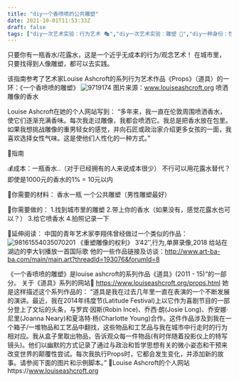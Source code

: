 ```yaml
---
title: "diy一个香喷喷的公共雕塑"
date: 2021-10-01T11:53:33Z
draft: false
tags: ["diy一次艺术实验：行为艺术 🎭","diy一次艺术实验：雕塑 🗿","diy一种身份：性别 🧑‍🦲","diy一个人就可以完成的前卫艺术","diy一个超低成本的艺术作品","diy一种互动：物体的意义","diy一种感觉：香味🌹"]
---
```


只要你有一瓶香水/花露水，这是一个近乎无成本的行为/观念艺术！ 在城市里，只要找得到人像雕塑，都可以去实践。

该指南参考了艺术家Louise Ashcroft的系列行为艺术作品《Props》（道具）的一环：《一个香喷喷的雕塑》
![9719174](https://user-images.githubusercontent.com/91636953/135614493-945160c5-10aa-46cf-a4db-0e154d8b62f9.jpg)
 图片来源：www.louiseashcroft.org 喷洒雕像的香水

Louise Ashcroft在她的个人网站写到：
“多年来，我一直在伦敦周围喷洒香水，使它们逐渐充满香味。每次我走过雕像，我都会喷洒它。我总是把香水放在包里。如果我想挑战雕像的重男轻女的感觉，并向石匠或政治家介绍更多女孩的一面，我喜欢选择女性气味。这是使他们人性化的一种方式。”

📖指南

💰成本：一瓶香水..（对于已经拥有的人来说成本很少） 不行可以用花露水替代？  
即使是1000元的香水的1% = 10元以内


🔧你需要的材料：
香水一瓶
一个公共雕塑（男性雕塑最好）


🔫你需要做的：
1.找到城市里的雕塑
2.带上你的香水（如果没有，感觉花露水也可以？）
3.给它喷香水
4.拍照记录一下

 

👀延伸阅读：
中国的青年艺术家李翔伟曾经做过一个类似的作品：
![98161554035070201](https://user-images.githubusercontent.com/91636953/135615338-a050eb50-a58a-4f5d-b3aa-bbf19fa9bfa6.jpg)
《重塑雕像的权利》
3’42’’,行为,单屏录像,2018
给站在湖边的李大钊播放一首国际歌
他的一些作品链接及访谈：http://www.art-ba-ba.com/main/main.art?threadId=193076&forumId=8

 
《一个香喷喷的雕塑》是louise ashcroft的系列作品《道具》(2011 - 15)“的一部分。
关于《道具》系列的网站🔗 https://www.louiseashcroft.org/props.html
她是这样描述这个系列作品的：
“道具是我在过去几年里一直在表演的一个不断发展的演讲。最近，我在2014年纬度节(Latitude Festival)上以它作为喜剧节目的一部分登上了文坛的头条，与罗宾·因斯(Robin Ince)、乔西·朗(Josie Long)、乔安娜·尼里(Joanna Neary)和夏洛特·杨(Charlotte Young)合作。这件作品涉及到我在一个箱子/一堆物品和工艺品中翻找，这些物品和工艺品与我在城市中行走时的行为相对应。我从盒子里取出物品，告诉观众每一件物品(有时伴随着投影仪上的特写镜头)。他们以幽默的方式记录了通过与政治和哲学思想有关的微小姿态和干预来改变世界的颠覆性尝试。每次我执行Props时，它都会发生变化，并添加新的故事。请参阅下面的图片和示例脚本。”
🔗Louise Ashcroft的个人网站https://www.louiseashcroft.org


